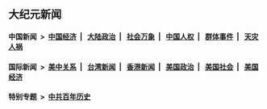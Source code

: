 ## 大纪元新闻

#### 中国新闻 &nbsp;>&nbsp; [中国经济](indexes/ncid283/README.md?07171645) &nbsp;| &nbsp; [大陆政治](indexes/ncid277/README.md?07171645) &nbsp;| &nbsp; [社会万象](indexes/ncid282/README.md?07171645) &nbsp;| &nbsp; [中国人权](indexes/ncid278/README.md?07171645) &nbsp;| &nbsp; [群体事件](indexes/ncid279/README.md?07171645) &nbsp;| &nbsp; [天灾人祸](indexes/ncid280/README.md?07171645)

#### 国际新闻 &nbsp;>&nbsp; [美中关系](indexes/nf1412576/README.md?07171645) &nbsp;| &nbsp; [台湾新闻](indexes/ncid1349361/README.md?07171645) &nbsp;| &nbsp; [香港新闻](indexes/ncid1349362/README.md?07171645) &nbsp;| &nbsp; [美国政治](indexes/ncid1078159/README.md?07171645) &nbsp;| &nbsp; [美国社会](indexes/ncid1078160/README.md?07171645) &nbsp;| &nbsp; [美国经济](indexes/ncid1078158/README.md?07171645)

#### 特别专题 &nbsp;>&nbsp; [中共百年历史](https://github.com/easy2view/epoch-special/blob/master/README.md?07171645)  
